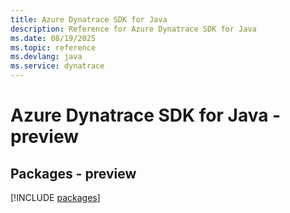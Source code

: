 ```yaml
---
title: Azure Dynatrace SDK for Java
description: Reference for Azure Dynatrace SDK for Java
ms.date: 08/19/2025
ms.topic: reference
ms.devlang: java
ms.service: dynatrace
---
```

# Azure Dynatrace SDK for Java - preview
## Packages - preview
[!INCLUDE [packages](dynatrace-index.md)]